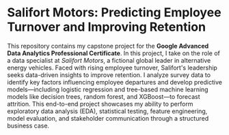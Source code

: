 # Salifort Motors: Predicting Employee Turnover and Improving Retention
 This repository contains my capstone project for the **Google Advanced Data Analytics Professional Certificate**. In this project, I take on the role of a data specialist at *Salifort Motors*, a fictional global leader in alternative energy vehicles. Faced with rising employee turnover, Salifort's leadership seeks data-driven insights to improve retention. I analyze survey data to identify key factors influencing employee departures and develop predictive models—including logistic regression and tree-based machine learning models like decision trees, random forest, and XGBoost—to forecast attrition. This end-to-end project showcases my ability to perform exploratory data analysis (EDA), statistical testing, feature engineering, model evaluation, and stakeholder communication through a structured business case.
